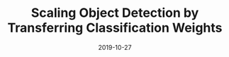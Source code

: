 ---
title: "Scaling Object Detection by Transferring Classification Weights"
collection: publications
permalink: /publication/wtn
date: 2019-10-27
venue: ICCV 2019 (<strong>oral</strong>), Seoul, South Korea
city: Seoul
state: "South Korea"
teaser:
thumbnail: "wtn.png"
authors: "Jason Kuen, Federico Perazzi, Zhe Lin, Jianming Zhang, Yap-Pen Tan"
bibtex:
uri: wtn.pdf
arxiv:
project:
poster:
data:
---